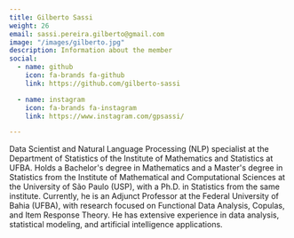```yaml
---
title: Gilberto Sassi
weight: 26
email: sassi.pereira.gilberto@gmail.com
image: "/images/gilberto.jpg"
description: Information about the member
social:
  - name: github
    icon: fa-brands fa-github
    link: https://github.com/gilberto-sassi

  - name: instagram
    icon: fa-brands fa-instagram
    link: https://www.instagram.com/gpsassi/

---
```


Data Scientist and Natural Language Processing (NLP) specialist at the Department of Statistics of the Institute of Mathematics and Statistics at UFBA. Holds a Bachelor's degree in Mathematics and a Master's degree in Statistics from the Institute of Mathematical and Computational Sciences at the University of São Paulo (USP), with a Ph.D. in Statistics from the same institute. Currently, he is an Adjunct Professor at the Federal University of Bahia (UFBA), with research focused on Functional Data Analysis, Copulas, and Item Response Theory. He has extensive experience in data analysis, statistical modeling, and artificial intelligence applications.